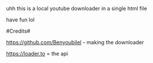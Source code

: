uhh this is a local youtube downloader in a single html file

have fun lol

#Credits#

https://github.com/Benyoubilel - making the downloader

https://loader.to = the api
